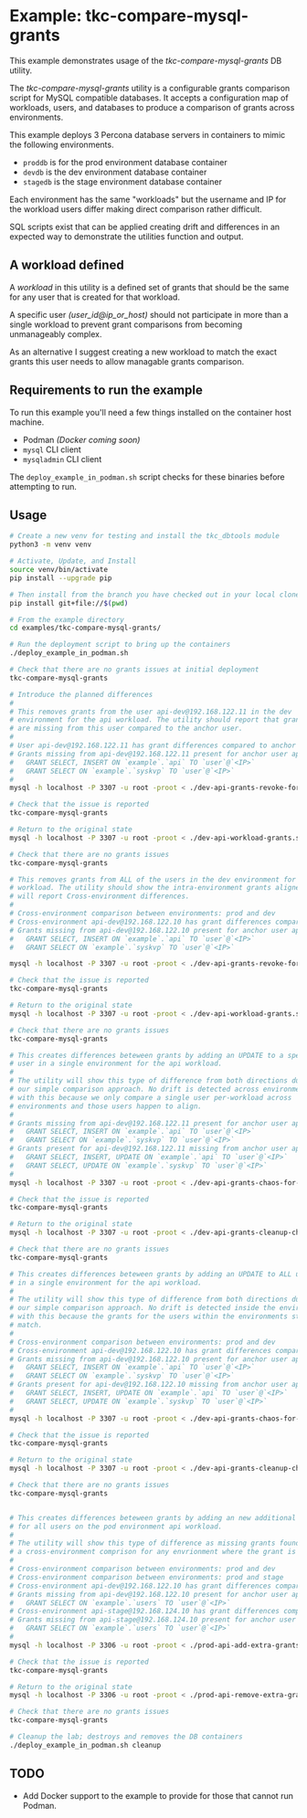 # Example: tkc-compare-mysql-grants

This example demonstrates usage of the *tkc-compare-mysql-grants* DB utility.

The *tkc-compare-mysql-grants* utility is a configurable grants comparison script for MySQL compatible databases.  It accepts a configuration map of workloads, users, and databases to produce a comparison of grants across environments.

This example deploys 3 Percona database servers in containers to mimic the following environments.

 - `proddb` is for the prod environment database container
 - `devdb` is the dev environment database container
 - `stagedb` is the stage environment database container

Each environment has the same "workloads" but the username and IP for the workload users differ making direct comparison rather difficult.

SQL scripts exist that can be applied creating drift and differences in an expected way to demonstrate the utilities function and output.

## A workload defined

A *workload* in this utility is a defined set of grants that should be the same for any user that is created for that workload.

A specific user *(user_id@ip_or_host)* should not participate in more than a single workload to prevent grant comparisons from becoming unmanageably complex.

As an alternative I suggest creating a new workload to match the exact grants this user needs to allow managable grants comparison.

## Requirements to run the example

To run this example you'll need a few things installed on the container host machine.

  - Podman *(Docker coming soon)*
  - `mysql` CLI client
  - `mysqladmin` CLI client

The `deploy_example_in_podman.sh` script checks for these binaries before attempting to run.

## Usage

```bash
# Create a new venv for testing and install the tkc_dbtools module
python3 -m venv venv

# Activate, Update, and Install
source venv/bin/activate
pip install --upgrade pip

# Then install from the branch you have checked out in your local clone
pip install git+file://$(pwd)

# From the example directory
cd examples/tkc-compare-mysql-grants/

# Run the deployment script to bring up the containers
./deploy_example_in_podman.sh

# Check that there are no grants issues at initial deployment
tkc-compare-mysql-grants

# Introduce the planned differences
#
# This removes grants from the user api-dev@192.168.122.11 in the dev
# environment for the api workload. The utility should report that grants
# are missing from this user compared to the anchor user.
#
# User api-dev@192.168.122.11 has grant differences compared to anchor user api-dev@192.168.122.10. (Workload: api, Environment: dev)
# Grants missing from api-dev@192.168.122.11 present for anchor user api-dev@192.168.122.10:
#   GRANT SELECT, INSERT ON `example`.`api` TO `user`@`<IP>`
#   GRANT SELECT ON `example`.`syskvp` TO `user`@`<IP>`
#
mysql -h localhost -P 3307 -u root -proot < ./dev-api-grants-revoke-for-intra-env-example.sql 

# Check that the issue is reported
tkc-compare-mysql-grants

# Return to the original state
mysql -h localhost -P 3307 -u root -proot < ./dev-api-workload-grants.sql 

# Check that there are no grants issues
tkc-compare-mysql-grants

# This removes grants from ALL of the users in the dev environment for the api
# workload. The utility should show the intra-environment grants aligned but
# will report Cross-environment differences.
#
# Cross-environment comparison between environments: prod and dev
# Cross-environment api-dev@192.168.122.10 has grant differences compared to anchor user api@192.168.123.10 for workload api in environment dev.
# Grants missing from api-dev@192.168.122.10 present for anchor user api@192.168.123.10:
#   GRANT SELECT, INSERT ON `example`.`api` TO `user`@`<IP>`
#   GRANT SELECT ON `example`.`syskvp` TO `user`@`<IP>`

mysql -h localhost -P 3307 -u root -proot < ./dev-api-grants-revoke-for-cross-env-example.sql 

# Check that the issue is reported
tkc-compare-mysql-grants

# Return to the original state
mysql -h localhost -P 3307 -u root -proot < ./dev-api-workload-grants.sql 

# Check that there are no grants issues
tkc-compare-mysql-grants

# This creates differences beteween grants by adding an UPDATE to a specific
# user in a single environment for the api workload.
#
# The utility will show this type of difference from both directions due to
# our simple comparison approach. No drift is detected across environments
# with this because we only compare a single user per-workload across
# environments and those users happen to align.
#
# Grants missing from api-dev@192.168.122.11 present for anchor user api-dev@192.168.122.10:
#   GRANT SELECT, INSERT ON `example`.`api` TO `user`@`<IP>`
#   GRANT SELECT ON `example`.`syskvp` TO `user`@`<IP>`
# Grants present for api-dev@192.168.122.11 missing from anchor user api-dev@192.168.122.10:
#   GRANT SELECT, INSERT, UPDATE ON `example`.`api` TO `user`@`<IP>`
#   GRANT SELECT, UPDATE ON `example`.`syskvp` TO `user`@`<IP>`
#
mysql -h localhost -P 3307 -u root -proot < ./dev-api-grants-chaos-for-intra-env-example.sql 

# Check that the issue is reported
tkc-compare-mysql-grants

# Return to the original state
mysql -h localhost -P 3307 -u root -proot < ./dev-api-grants-cleanup-chaos-for-intra-env-example.sql 

# Check that there are no grants issues
tkc-compare-mysql-grants

# This creates differences beteween grants by adding an UPDATE to ALL users
# in a single environment for the api workload.
#
# The utility will show this type of difference from both directions due to
# our simple comparison approach. No drift is detected inside the environment
# with this because the grants for the users within the environments still
# match.
#
# Cross-environment comparison between environments: prod and dev
# Cross-environment api-dev@192.168.122.10 has grant differences compared to anchor user api@192.168.123.10 for workload api in environment dev.
# Grants missing from api-dev@192.168.122.10 present for anchor user api@192.168.123.10:
#   GRANT SELECT, INSERT ON `example`.`api` TO `user`@`<IP>`
#   GRANT SELECT ON `example`.`syskvp` TO `user`@`<IP>`
# Grants present for api-dev@192.168.122.10 missing from anchor user api@192.168.123.10:
#   GRANT SELECT, INSERT, UPDATE ON `example`.`api` TO `user`@`<IP>`
#   GRANT SELECT, UPDATE ON `example`.`syskvp` TO `user`@`<IP>`
#
mysql -h localhost -P 3307 -u root -proot < ./dev-api-grants-chaos-for-cross-env-example.sql 

# Check that the issue is reported
tkc-compare-mysql-grants

# Return to the original state
mysql -h localhost -P 3307 -u root -proot < ./dev-api-grants-cleanup-chaos-for-cross-env-example.sql

# Check that there are no grants issues
tkc-compare-mysql-grants


# This creates differences beteween grants by adding an new additional grant
# for all users on the pod environment api workload.
#
# The utility will show this type of difference as missing grants found in
# a cross-environment comprison for any envrionment where the grant is missing.
#
# Cross-environment comparison between environments: prod and dev
# Cross-environment comparison between environments: prod and stage
# Cross-environment api-dev@192.168.122.10 has grant differences compared to anchor user api@192.168.123.10 for workload api in environment dev.
# Grants missing from api-dev@192.168.122.10 present for anchor user api@192.168.123.10:
#   GRANT SELECT ON `example`.`users` TO `user`@`<IP>`
# Cross-environment api-stage@192.168.124.10 has grant differences compared to anchor user api@192.168.123.10 for workload api in environment stage.
# Grants missing from api-stage@192.168.124.10 present for anchor user api@192.168.123.10:
#   GRANT SELECT ON `example`.`users` TO `user`@`<IP>`
#
mysql -h localhost -P 3306 -u root -proot < ./prod-api-add-extra-grants-example.sql

# Check that the issue is reported
tkc-compare-mysql-grants

# Return to the original state
mysql -h localhost -P 3306 -u root -proot < ./prod-api-remove-extra-grants-example.sql

# Check that there are no grants issues
tkc-compare-mysql-grants

# Cleanup the lab; destroys and removes the DB containers
./deploy_example_in_podman.sh cleanup
```

## TODO

- Add Docker support to the example to provide for those that cannot run Podman.
